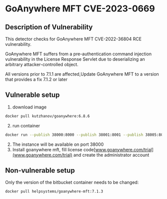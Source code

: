 # GoAnywhere MFT CVE-2023-0669

## Description of Vulnerability

This detector checks for GoAnywhere MFT CVE-2022-36804 RCE vulnerability.

GoAnywhere MFT suffers from a pre-authentication command injection vulnerability in the License Response Servlet due to
deserializing an arbitrary attacker-controlled object.

All versions prior to 7.1.1 are affected,Update GoAnywhere MFT to a version that provides a fix 7.1.2 or later
## Vulnerable setup

1. download image

```sh
docker pull kutzhanov/goanywhere:6.8.6
```

2. run container

```sh
docker run --publish 38000:8000 --publish 38001:8001 --publish 38005:8005 --publish 38006:8006 --publish 38009:8009 --publish 38010:8010 --publish 38443:8443 --publish 38021:8021 --publish 38022:8022 --publish 32001-32300:32001-32300 --publish 34434:4434 --publish 34121:2121 --publish 39909:9909 --publish 34222:2222  --publish 36330:6330 --publish 35005:5005  --name my_mft_6_8_6 kutzhanov/goanywhere:6.8.6
```

2. The instance will be available on port 38000
3. Install goanywhere mft, fill license code[www.goanywhere.com/trial](www.goanywhere.com/trial) and create the
   administrator account

## Non-vulnerable setup

Only the version of the bitbucket container needs to be changed:

```sh
docker pull helpsystems/goanywhere-mft:7.1.3
```
